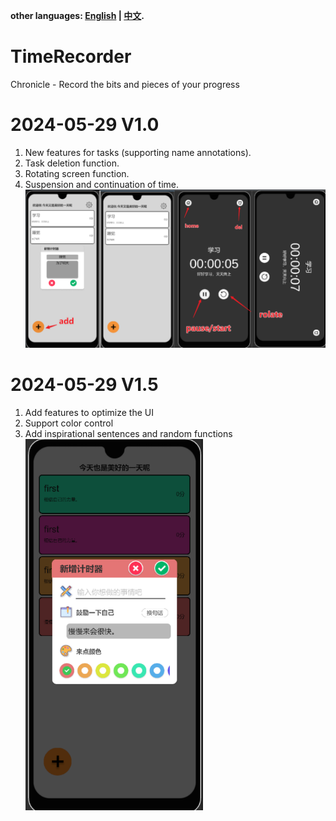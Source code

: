 **other languages: [English](README.en.md) | [中文](README.md).**
# TimeRecorder
Chronicle - Record the bits and pieces of your progress
# 2024-05-29 V1.0
1. New features for tasks (supporting name annotations).
2. Task deletion function.
3. Rotating screen function.
4. Suspension and continuation of time.
![输入图片说明](image/V1.0.png)
# 2024-05-29 V1.5
1. Add features to optimize the UI
2. Support color control
3. Add inspirational sentences and random functions
![Alt text](image/V1.5.png)